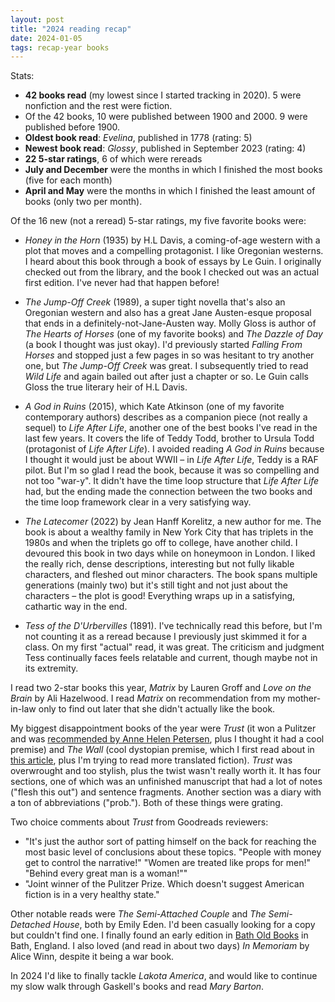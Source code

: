 ```yaml
---
layout: post
title: "2024 reading recap"
date: 2024-01-05
tags: recap-year books
---
```


Stats:

* **42 books read** (my lowest since I started tracking in 2020). 5 were nonfiction and the rest were fiction.
* Of the 42 books, 10 were published between 1900 and 2000. 9 were published before 1900.
* **Oldest book read**: *Evelina*, published in 1778 (rating: 5)
* **Newest book read**: *Glossy*, published in September 2023 (rating: 4)
* **22 5-star ratings**, 6 of which were rereads
* **July and December** were the months in which I finished the most books (five for each month)
* **April and May** were the months in which I finished the least amount of books (only two per month).

Of the 16 new (not a reread) 5-star ratings, my five favorite books were:

* *Honey in the Horn* (1935) by H.L Davis, a coming-of-age western with a plot that moves and a compelling protagonist. I like Oregonian westerns. I heard about this book through a book of essays by Le Guin. I originally checked out from the library, and the book I checked out was an actual first edition. I've never had that happen before!

* *The Jump-Off Creek* (1989), a super tight novella that's also an Oregonian western and also has a great Jane Austen-esque proposal that ends in a definitely-not-Jane-Austen way. Molly Gloss is author of *The Hearts of Horses* (one of my favorite books) and *The Dazzle of Day* (a book I thought was just okay). I'd previously started *Falling From Horses* and stopped just a few pages in so was hesitant to try another one, but *The Jump-Off Creek* was great. I subsequently tried to read *Wild Life* and again bailed out after just a chapter or so. Le Guin calls Gloss the true literary heir of H.L Davis.

* *A God in Ruins* (2015), which Kate Atkinson (one of my favorite contemporary authors) describes as a companion piece (not really a sequel) to *Life After Life*, another one of the best books I've read in the last few years. It covers the life of Teddy Todd, brother to Ursula Todd (protagonist of *Life After Life*). I avoided reading *A God in Ruins* because I thought it would just be about WWII – in *Life After Life*, Teddy is a RAF pilot. But I'm so glad I read the book, because it was so compelling and not too "war-y". It didn't have the time loop structure that *Life After Life* had, but the ending made the connection between the two books and the time loop framework clear in a very satisfying way.

* *The Latecomer* (2022) by Jean Hanff Korelitz, a new author for me. The book is about a wealthy family in New York City that has triplets in the 1980s and when the triplets go off to college, have another child. I devoured this book in two days while on honeymoon in London. I liked the really rich, dense descriptions, interesting but not fully likable characters, and fleshed out minor characters. The book spans multiple generations (mainly two) but it's still tight and not just about the characters – the plot is good! Everything wraps up in a satisfying, cathartic way in the end.

* *Tess of the D'Urbervilles* (1891). I've technically read this before, but I'm not counting it as a reread because I previously just skimmed it for a class. On my first "actual" read, it was great. The criticism and judgment Tess continually faces feels relatable and current, though maybe not in its extremity.

I read two 2-star books this year, *Matrix* by Lauren Groff and *Love on the Brain* by Ali Hazelwood. I read *Matrix* on recommendation from my mother-in-law only to find out later that she didn't actually like the book.

My biggest disappointment books of the year were *Trust* (it won a Pulitzer and was [recommended by Anne Helen Petersen](https://annehelen.substack.com/p/a-true-bounty-of-links), plus I thought it had a cool premise) and *The Wall* (cool dystopian premise, which I first read about in [this article](https://www.theatlantic.com/books/archive/2022/08/the-wall-marlen-haushofer-book/671071/), plus I'm trying to read more translated fiction). *Trust* was overwrought and too stylish, plus the twist wasn't really worth it. It has four sections, one of which was an unfinished manuscript that had a lot of notes ("flesh this out") and sentence fragments. Another section was a diary with a ton of abbreviations ("prob."). Both of these things were grating.

Two choice comments about *Trust* from Goodreads reviewers:

* "It's just the author sort of patting himself on the back for reaching the most basic level of conclusions about these topics. "People with money get to control the narrative!" "Women are treated like props for men!" "Behind every great man is a woman!""
* "Joint winner of the Pulitzer Prize. Which doesn't suggest American fiction is in a very healthy state."

Other notable reads were *The Semi-Attached Couple* and *The Semi-Detached House*, both by Emily Eden. I'd been casually looking for a copy but couldn't find one. I finally found an early edition in [Bath Old Books](https://uk.bookshop.org/shop/BathOldBooks) in Bath, England. I also loved (and read in about two days) *In Memoriam* by Alice Winn, despite it being a war book.

In 2024 I'd like to finally tackle *Lakota America*, and would like to continue my slow walk through Gaskell's books and read *Mary Barton*.

<script data-goatcounter="https://dlog.goatcounter.com/count"
        async src="//gc.zgo.at/count.js"></script>